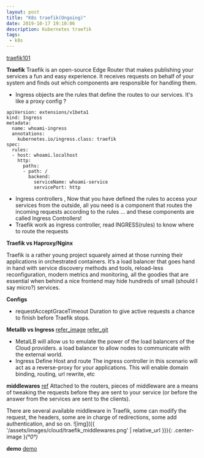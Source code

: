 ```yaml
---
layout: post
title: "K8s traefik(Ongoing)"
date: 2019-10-17 19:10:06
description: Kubernetes traefik
tags:
 - k8s
---
```

[traefik101](https://medium.com/@geraldcroes/kubernetes-traefik-101-when-simplicity-matters-957eeede2cf8)

**Traefik**
Traefik is an open-source Edge Router that makes publishing your services a fun and easy experience. It receives requests on behalf of your system and finds out which components are responsible for handling them.

 - Ingress objects are the rules that define the routes to our services. It's like a proxy config ?
```
apiVersion: extensions/v1beta1
kind: Ingress
metadata:
  name: whoami-ingress
  annotations:
    kubernetes.io/ingress.class: traefik
spec:
  rules:
  - host: whoami.localhost
    http:
      paths:
      - path: /
        backend:
          serviceName: whoami-service
          servicePort: http
```
 - Ingress controllers , Now that you have defined the rules to access your services from the outside, all you need is a component that routes the incoming requests according to the rules … and these components are called Ingress Controllers!
 - Traefik work as ingress controller, read INGRESS(rules) to know where to route the requests

**Traefik vs Haproxy/Nginx**

Traefik is a rather young project squarely aimed at those running their applications in orchestrated containers. It’s a load balancer that goes hand in hand with service discovery methods and tools, reload-less reconfiguration, modern metrics and monitoring, all the goodies that are essential when behind a nice frontend may hide hundreds of small (should I say micro?) services.

**Configs**
- requestAcceptGraceTimeout
Duration to give active requests a chance to finish before Traefik stops.

**Metallb vs Ingress**
[refer_image](https://www.disasterproject.com/kubernetes-with-external-dns/)
[refer_git](https://github.com/Thoorium/kubernetes-local-cluster-flannel-metallb-traefik)
- MetalLB 
will allow us to emulate the power of the load balancers of the Cloud providers.
a load balancer to allow nodes to communicate with the external world.
- Ingress
Define Host and route
The ingress controller in this scenario will act as a reverse-proxy for your applications. This will enable domain binding, routing, url rewrite, etc

**middlewares**
[ref](https://docs.traefik.io/middlewares/overview/)
Attached to the routers, pieces of middleware are a means of tweaking the requests before they are sent to your service (or before the answer from the services are sent to the clients).

There are several available middleware in Traefik, some can modify the request, the headers, some are in charge of redirections, some add authentication, and so on.
![img]({{ '/assets/images/cloud/traefik_middlewares.png' | relative_url }}){: .center-image }*(°0°)*

**demo**
[demo](https://matthewpalmer.net/kubernetes-app-developer/articles/kubernetes-ingress-guide-nginx-example.html)

